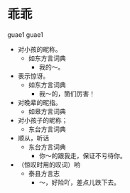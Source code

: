 # 乖乖
guae1 guae1
+ 对小孩的昵称。
  * 如东方言词典
    - 我的～。
+ 表示惊讶。
  * 如东方言词典
    - 我～的，箇们厉害！
+ 对晚辈的昵指。
  * 如皋方言词典
+ 对小孩子的昵称；
  * 东台方言词典
+ 顺从，听话
  * 东台方言词典
    - 你～的跟我走，保证不亏待你。
+ （惊叹时用的叹词）哟
  * 泰县方言志
    - ～，好险吖，差点儿跌下去。
